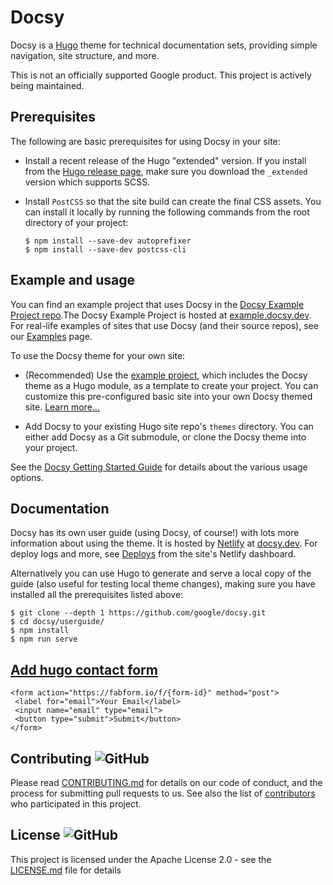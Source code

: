 # Docsy

Docsy is a [Hugo](https://gohugo.io) theme for technical documentation sets,
providing simple navigation, site structure, and more.

This is not an officially supported Google product. This project is actively
being maintained.

## Prerequisites

The following are basic prerequisites for using Docsy in your site:

- Install a recent release of the Hugo "extended" version. If you install from
  the [Hugo release page](https://github.com/gohugoio/hugo/releases), make sure
  you download the `_extended` version which supports SCSS.

- Install `PostCSS` so that the site build can create the final CSS assets. You
  can install it locally by running the following commands from the root
  directory of your project:

  ```console
  $ npm install --save-dev autoprefixer
  $ npm install --save-dev postcss-cli
  ```

## Example and usage

You can find an example project that uses Docsy in the [Docsy Example Project
repo](https://github.com/google/docsy-example).The Docsy Example Project is
hosted at [example.docsy.dev](https://example.docsy.dev). For
real-life examples of sites that use Docsy (and their source repos), see our
[Examples](https://www.docsy.dev/docs/examples/) page.

To use the Docsy theme for your own site:

- (Recommended) Use the [example
  project](https://github.com/google/docsy-example), which includes the Docsy
  theme as a Hugo module, as a template to create your project. You can customize
  this pre-configured basic site into your own Docsy themed site. [Learn
  more...](https://github.com/google/docsy-example)

- Add Docsy to your existing Hugo site repo's `themes` directory. You can
  either add Docsy as a Git submodule, or clone the Docsy theme into your
  project.

See the [Docsy Getting Started Guide](https://docsy.dev/docs/getting-started/)
for details about the various usage options.

## Documentation

Docsy has its own user guide (using Docsy, of course!) with lots more
information about using the theme. It is hosted by [Netlify][] at
[docsy.dev](https://docsy.dev). For deploy logs and more, see [Deploys][] from
the site's Netlify dashboard.

Alternatively you can use Hugo to generate and serve a local copy of the guide
(also useful for testing local theme changes), making sure you have installed
all the prerequisites listed above:

```console
$ git clone --depth 1 https://github.com/google/docsy.git
$ cd docsy/userguide/
$ npm install
$ npm run serve
```


## [Add hugo contact form](https://fabform.io/a/hugo-contact-form)

```
<form action="https://fabform.io/f/{form-id}" method="post">
 <label for="email">Your Email</label>
 <input name="email" type="email">
 <button type="submit">Submit</button> 
</form>
```


## Contributing ![GitHub](https://img.shields.io/github/contributors/google/docsy)

Please read
[CONTRIBUTING.md](https://github.com/google/docsy/blob/main/CONTRIBUTING.md)
for details on our code of conduct, and the process for submitting pull requests
to us. See also the list of
[contributors](https://github.com/google/docsy/graphs/contributors) who
participated in this project.

## License ![GitHub](https://img.shields.io/github/license/google/docsy)

This project is licensed under the Apache License 2.0 - see the
[LICENSE.md](https://github.com/google/docsy/blob/main/LICENSE) file for
details

[Deploys]: https://app.netlify.com/sites/docsydocs/deploys
[Netlify]: https://netlify.com
